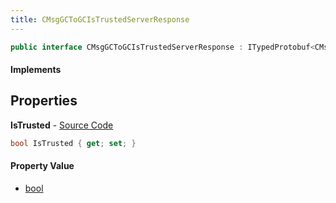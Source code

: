 ```yaml
---
title: CMsgGCToGCIsTrustedServerResponse
---
```


```csharp
public interface CMsgGCToGCIsTrustedServerResponse : ITypedProtobuf<CMsgGCToGCIsTrustedServerResponse>, INativeHandle
```

#### Implements

## Properties

**IsTrusted** - [Source Code](https://github.com/swiftly-solution/swiftlys2/blob/master/managed/src/SwiftlyS2.Generated/Protobufs/Interfaces/CMsgGCToGCIsTrustedServerResponse.cs#L13)

```csharp
bool IsTrusted { get; set; }
```

#### Property Value

- [bool](https://learn.microsoft.com/dotnet/api/system.boolean)

